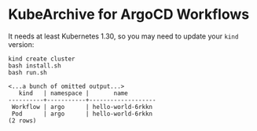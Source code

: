 # KubeArchive for ArgoCD Workflows

It needs at least Kubernetes 1.30, so you may need to update your `kind` version:


```
kind create cluster
bash install.sh
bash run.sh
```

```
<...a bunch of omitted output...>
   kind   | namespace |       name        
----------+-----------+-------------------
 Workflow | argo      | hello-world-6rkkn
 Pod      | argo      | hello-world-6rkkn
(2 rows)
```
